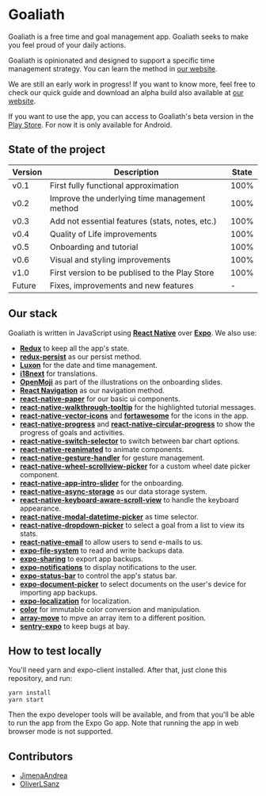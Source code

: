 # Goaliath
Goaliath is a free time and goal management app. Goaliath seeks to make you feel proud of your daily actions.

Goaliath is opinionated and designed to support a specific time management strategy. You can learn the method in [our website](https://goaliath-app.github.io/guide).

We are still an early work in progress! If you want to know more, feel free to check our quick guide and download an alpha build also available at [our website](https://goaliath-app.github.io).

If you want to use the app, you can access to Goaliath's beta version in the [Play Store](https://play.google.com/store/apps/details?id=app.goaliath). For now it is only available for Android.

## State of the project
| Version | Description | State |
|---|---|---|
| v0.1 | First fully functional approximation | 100% |
| v0.2 | Improve the underlying time management method | 100% |
| v0.3 | Add not essential features (stats, notes, etc.) | 100% |
| v0.4 | Quality of Life improvements | 100% |
| v0.5 | Onboarding and tutorial | 100% |
| v0.6 | Visual and styling improvements | 100% |
| v1.0 | First version to be publised to the Play Store | 100% |
| Future | Fixes, improvements and new features | - |

## Our stack
Goaliath is written in JavaScript using **[React Native](https://github.com/facebook/react-native)** over **[Expo](https://github.com/expo/expo)**. We also use:
* **[Redux](https://github.com/reduxjs/redux)** to keep all the app's state.
* **[redux-persist](https://github.com/rt2zz/redux-persist)** as our persist method.
* **[Luxon](https://github.com/moment/luxon/)** for the date and time management.
* **[i18next](https://github.com/i18next/i18next)** for translations.
* **[OpenMoji](https://github.com/hfg-gmuend/openmoji)** as part of the illustrations on the onboarding slides.
* **[React Navigation](https://github.com/react-navigation/react-navigation)** as our navigation method.
* **[react-native-paper](https://github.com/callstack/react-native-paper)** for our basic ui components.
* **[react-native-walkthrough-tooltip](https://github.com/jasongaare/react-native-walkthrough-tooltip)** for the highlighted tutorial messages.
* **[react-native-vector-icons](https://github.com/oblador/react-native-vector-icons)** and **[fortawesome](https://github.com/FortAwesome/Font-Awesome)** for the icons in the app.
* **[react-native-progress](https://github.com/oblador/react-native-progress)** and **[react-native-circular-progress](https://github.com/bartgryszko/react-native-circular-progress)** to show the progress of goals and activities.
* **[react-native-switch-selector](https://github.com/App2Sales/react-native-switch-selector)** to switch between bar chart options.
* **[react-native-reanimated](https://github.com/software-mansion/react-native-reanimated)** to animate components.
* **[react-native-gesture-handler](https://github.com/software-mansion/react-native-gesture-handler)** for gesture management.
* **[react-native-wheel-scrollview-picker](https://github.com/rheng001/react-native-wheel-scrollview-picker)** for a custom wheel date picker component.
* **[react-native-app-intro-slider](https://github.com/Jacse/react-native-app-intro-slider)** for the onboarding.
* **[react-native-async-storage](https://github.com/react-native-async-storage/async-storage)** as our data storage system.
* **[react-native-keyboard-aware-scroll-view](https://github.com/APSL/react-native-keyboard-aware-scroll-view)** to handle the keyboard appearance.
* **[react-native-modal-datetime-picker](https://github.com/mmazzarolo/react-native-modal-datetime-picker)** as time selector.
* **[react-native-dropdown-picker](https://github.com/hossein-zare/react-native-dropdown-picker)** to select a goal from a list to view its stats.
* **[react-native-email](https://github.com/tiaanduplessis/react-native-email)** to allow users to send e-mails to us.
* **[expo-file-system](https://github.com/expo/expo/tree/main/packages/expo-file-system)** to read and write backups data.
* **[expo-sharing](https://github.com/expo/expo/tree/main/packages/expo-sharing)** to export app backups.
* **[expo-notifications](https://github.com/expo/expo/tree/main/packages/expo-notifications)** to display notifications to the user.
* **[expo-status-bar](https://github.com/expo/expo/tree/main/packages/expo-status-bar)** to control the app's status bar.
* **[expo-document-picker](https://github.com/expo/expo/tree/main/packages/expo-document-picker)** to select documents on the user's device for importing app backups.
* **[expo-localization](https://github.com/expo/expo/tree/main/packages/expo-localization)** for localization.
* **[color](https://github.com/Qix-/color)** for immutable color conversion and manipulation.
* **[array-move](https://github.com/sindresorhus/array-move)** to mpve an array item to a different position.
* **[sentry-expo](https://github.com/expo/sentry-expo)** to keep bugs at bay.



## How to test locally
You'll need yarn and expo-client installed. After that, just clone this repository, and run:

```
yarn install
yarn start
```

Then the expo developer tools will be available, and from that you'll be able to run the app from the Expo Go app. Note that running the app in web browser mode is not supported.

## Contributors
* [JimenaAndrea](https://github.com/JimenaAndrea)
* [OliverLSanz](https://github.com/OliverLSanz)




